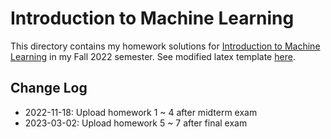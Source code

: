 # Introduction to Machine Learning

This directory contains my homework solutions for [Introduction to Machine Learning](https://miralab.ai/course/ml_2022fall/) in my Fall 2022 semester.
See modified latex template [here](../../Misc/latex%20templates/ML%20Homework/).

## Change Log

- 2022-11-18: Upload homework 1 ~ 4 after midterm exam
- 2023-03-02: Upload homework 5 ~ 7 after final exam
